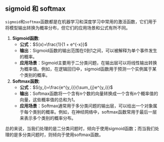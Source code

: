 ## sigmoid 和 softmax
`sigmoid`和`softmax`函数都是在机器学习和深度学习中常用的激活函数，它们用于将模型输出转换为概率分布，但它们的应用场景和公式有所不同。

1. **Sigmoid函数**:
    - **公式**：$S(x)=\frac{1}{1 + e^{-x}}$​
    - **输出**：Sigmoid函数的输出范围在0到1之间，可以被解释为单个事件发生的概率。
    - **应用场景**：Sigmoid主要用于二分类问题，在输出层可以将线性输出转换为概率值。例如，在逻辑回归中，sigmoid函数用于预测一个实例属于某个类别的概率。
2. **Softmax函数**:
    - **公式**：$S(y_i)=\frac{e^{y_i}}{\sum_{j}e^{y_i}}$​​
    - **输出**：Softmax函数将一个含有n个数的向量转换成一个含有n个概率值的向量，这些概率值的总和为1。
    - **应用场景**：Softmax通常用于多分类问题的输出层，可以给出一个对象属于每个类别的概率。例如，在神经网络中，softmax函数常用于最后一层来表示多个类别的概率分布。

总的来说，当我们处理的是二分类问题时，倾向于使用sigmoid函数；而当我们处理的是多分类问题时，则倾向于使用softmax函数。